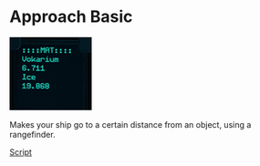 # Approach Basic
![MPS](/images/MPS.png)
   
Makes your ship go to a certain distance from an object, using a rangefinder.

[Script](/ApproachBasicBETA.yolol/)
```/ApproachBasicBETA.yolol
```